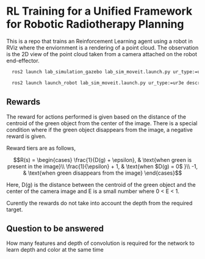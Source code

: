 # RL Training for a Unified Framework for Robotic Radiotherapy Planning

This is a repo that trains an Reinforcement Learning agent using a robot in RViz where the enviornment is a rendering of a point cloud.
The observation is the 2D view of the point cloud taken from a camera attached on the robot end-effector.

```bash
  ros2 launch lab_simulation_gazebo lab_sim_moveit.launch.py ur_type:=ur3e description_package:=lab_description description_file:=lab.urdf.xacro moveit_config_package:=lab_moveit_config moveit_config_file:=lab.srdf.xacro runtime_config_package:=lab_simulation_gazebo launch_rviz:=false

  ros2 launch launch_robot lab_sim_moveit.launch.py ur_type:=ur3e description_package:=launch_robot description_file:=lab.urdf.xacro moveit_config_package:=robot_moveit_config moveit_config_file:=lab.srdf.xacro runtime_config_package:=<ur_controller ros2_controllers> launch_rviz:=false
```


## Rewards
The reward for actions performed is given based on the distance of the centroid of the green object from the center of the image. There is a special condition where if the green object disappears from the image, a negative reward is given.

Reward tiers are as follows,

$$R(s) = \begin{cases}  
  \frac{1}{D(g) + \epsilon}, & \text{when green is present in the image}\\
  \frac{1}{\epsilon} + 1, & \text{when $D(g) = 0$ }\\
  -1, & \text{when green disappears from the image}
\end{cases}$$

Here, D(g) is the distance between the centroid of the green object and the center of the camera image and E is a small number where 0 < E < 1.

Curently the rewards do not take into account the depth from the required target.

## Question to be answered
How many features and depth of convolution is required for the network to learn depth and color at the same time

